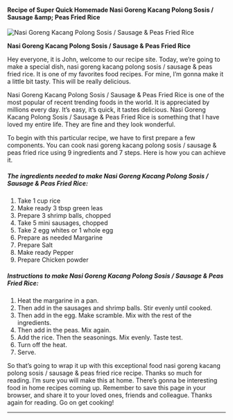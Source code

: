             

#### Recipe of Super Quick Homemade Nasi Goreng Kacang Polong Sosis / Sausage &amp;amp; Peas Fried Rice

![Nasi Goreng Kacang Polong Sosis / Sausage &amp; Peas Fried Rice](https://img-global.cpcdn.com/recipes/d331b2f82991c4a1/751x532cq70/nasi-goreng-kacang-polong-sosis-sausage-peas-fried-rice-recipe-main-photo.jpg)

**Nasi Goreng Kacang Polong Sosis / Sausage &amp; Peas Fried Rice**

Hey everyone, it is John, welcome to our recipe site. Today, we’re going to make a special dish, nasi goreng kacang polong sosis / sausage & peas fried rice. It is one of my favorites food recipes. For mine, I’m gonna make it a little bit tasty. This will be really delicious.

Nasi Goreng Kacang Polong Sosis / Sausage & Peas Fried Rice is one of the most popular of recent trending foods in the world. It is appreciated by millions every day. It’s easy, it’s quick, it tastes delicious. Nasi Goreng Kacang Polong Sosis / Sausage & Peas Fried Rice is something that I have loved my entire life. They are fine and they look wonderful.

To begin with this particular recipe, we have to first prepare a few components. You can cook nasi goreng kacang polong sosis / sausage & peas fried rice using 9 ingredients and 7 steps. Here is how you can achieve it.

##### The ingredients needed to make Nasi Goreng Kacang Polong Sosis / Sausage & Peas Fried Rice:

1.  Take 1 cup rice
2.  Make ready 3 tbsp green leas
3.  Prepare 3 shrimp balls, chopped
4.  Take 5 mini sausages, chopped
5.  Take 2 egg whites or 1 whole egg
6.  Prepare as needed Margarine
7.  Prepare Salt
8.  Make ready Pepper
9.  Prepare Chicken powder

##### Instructions to make Nasi Goreng Kacang Polong Sosis / Sausage & Peas Fried Rice:

1.  Heat the margarine in a pan.
2.  Then add in the sausages and shrimp balls. Stir evenly until cooked.
3.  Then add in the egg. Make scramble. Mix with the rest of the ingredients.
4.  Then add in the peas. Mix again.
5.  Add the rice. Then the seasonings. Mix evenly. Taste test.
6.  Turn off the heat.
7.  Serve.

So that’s going to wrap it up with this exceptional food nasi goreng kacang polong sosis / sausage & peas fried rice recipe. Thanks so much for reading. I’m sure you will make this at home. There’s gonna be interesting food in home recipes coming up. Remember to save this page in your browser, and share it to your loved ones, friends and colleague. Thanks again for reading. Go on get cooking!

* * *
